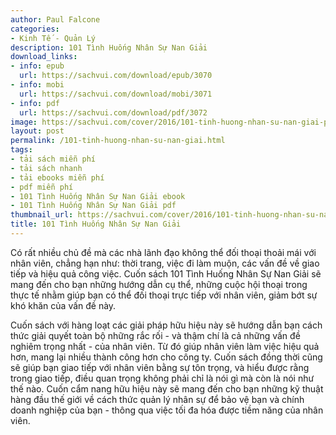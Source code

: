 ```yaml
---
author: Paul Falcone
categories:
- Kinh Tế - Quản Lý
description: 101 Tình Huống Nhân Sự Nan Giải
download_links:
- info: epub
  url: https://sachvui.com/download/epub/3070
- info: mobi
  url: https://sachvui.com/download/mobi/3071
- info: pdf
  url: https://sachvui.com/download/pdf/3072
image: https://sachvui.com/cover/2016/101-tinh-huong-nhan-su-nan-giai-paul-falcone.jpg
layout: post
permalink: /101-tinh-huong-nhan-su-nan-giai.html
tags:
- tải sách miễn phí
- tải sách nhanh
- tải ebooks miễn phí
- pdf miễn phí
- 101 Tình Huống Nhân Sự Nan Giải ebook
- 101 Tình Huống Nhân Sự Nan Giải pdf
thumbnail_url: https://sachvui.com/cover/2016/101-tinh-huong-nhan-su-nan-giai-paul-falcone.jpg
title: 101 Tình Huống Nhân Sự Nan Giải
---
```


 <div class="item-desc text-justify"> <p>Có rất nhiều chủ đề mà các nhà lãnh đạo không thể đối thoại thoải mái với nhân viên, chẳng hạn như: thời trang, việc đi làm muộn, các vấn đề về giao tiếp và hiệu quả công việc. Cuốn sách 101 Tình Huống Nhân Sự Nan Giải sẽ mang đến cho bạn những hướng dẫn cụ thể, những cuộc hội thoại trong thực tế nhằm giúp bạn có thể đối thoại trực tiếp với nhân viên, giảm bớt sự khó khăn của vấn đề này.</p><p>Cuốn sách với hàng loạt các giải pháp hữu hiệu này sẽ hướng dẫn bạn cách thức giải quyết toàn bộ những rắc rối - và thậm chí là cả những vấn đề nghiêm trọng nhất - của nhân viên. Từ đó giúp nhân viên làm việc hiệu quả hơn, mang lại nhiều thành công hơn cho công ty. Cuốn sách đồng thời cũng sẽ giúp bạn giao tiếp với nhân viên bằng sự tôn trọng, và hiểu được rằng trong giao tiếp, điều quan trọng không phải chỉ là nói gì mà còn là nói như thế nào. Cuốn cẩm nang hữu hiệu này sẽ mang đến cho bạn những kỹ thuật hàng đầu thế giới về cách thức quản lý nhân sự để bảo vệ bạn và chính doanh nghiệp của bạn - thông qua việc tối đa hóa được tiềm năng của nhân viên.</p> </div>